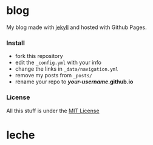# blog
My blog made with [jekyll](http://jekyllrb.com) and hosted with Github Pages.


### Install

* fork this repository
* edit the `_config.yml` with your info
* change the links in `_data/navigation.yml`
* remove my posts from `_posts/`
* rename your repo to ***your-username*.github.io**

### License
All this stuff is under the [MIT License](https://raw.githubusercontent.com/getmicah/getmicah.github.io/master/LICENSE)
# leche
